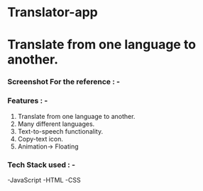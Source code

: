 # Translator-app
# Translate from one language to another.

### Screenshot For the reference : -



### Features : -     

1. Translate from one language to another.
2. Many different languages.
3. Text-to-speech functionality.
4. Copy-text icon.
5. Animation-> Floating


### Tech Stack used : -     
-JavaScript
-HTML
-CSS

